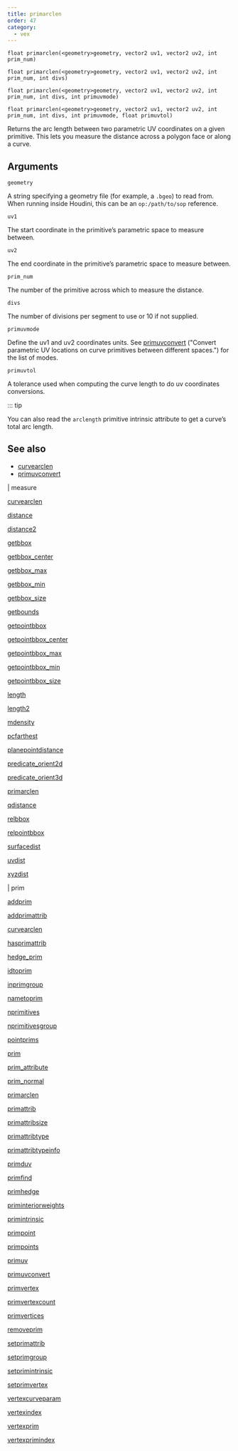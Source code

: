 ```yaml
---
title: primarclen
order: 47
category:
  - vex
---
```


`float primarclen(<geometry>geometry, vector2 uv1, vector2 uv2, int prim_num)`

`float primarclen(<geometry>geometry, vector2 uv1, vector2 uv2, int prim_num, int divs)`

`float primarclen(<geometry>geometry, vector2 uv1, vector2 uv2, int prim_num, int divs, int primuvmode)`

`float primarclen(<geometry>geometry, vector2 uv1, vector2 uv2, int prim_num, int divs, int primuvmode, float primuvtol)`

Returns the arc length between two parametric UV coordinates on a given primitive. This lets you measure the distance across a polygon face or along a curve.

## Arguments

`geometry`

A string specifying a geometry file (for example, a `.bgeo`) to read from. When running inside Houdini, this can be an `op:/path/to/sop` reference.

`uv1`

The start coordinate in the primitive’s parametric space to measure between.

`uv2`

The end coordinate in the primitive’s parametric space to measure between.

`prim_num`

The number of the primitive across which to measure the distance.

`divs`

The number of divisions per segment to use or 10 if not supplied.

`primuvmode`

Define the uv1 and uv2 coordinates units. See [primuvconvert](primuvconvert.html) ("Convert parametric UV locations on curve primitives between different spaces.") for the list of modes.

`primuvtol`

A tolerance used when computing the curve length to do uv coordinates conversions.

::: tip

You can also read the `arclength` primitive intrinsic attribute to get a curve’s total arc length.

## See also

- [curvearclen](curvearclen.html)
- [primuvconvert](primuvconvert.html)

|
measure

[curvearclen](curvearclen.html)

[distance](distance.html)

[distance2](distance2.html)

[getbbox](getbbox.html)

[getbbox_center](getbbox_center.html)

[getbbox_max](getbbox_max.html)

[getbbox_min](getbbox_min.html)

[getbbox_size](getbbox_size.html)

[getbounds](getbounds.html)

[getpointbbox](getpointbbox.html)

[getpointbbox_center](getpointbbox_center.html)

[getpointbbox_max](getpointbbox_max.html)

[getpointbbox_min](getpointbbox_min.html)

[getpointbbox_size](getpointbbox_size.html)

[length](length.html)

[length2](length2.html)

[mdensity](mdensity.html)

[pcfarthest](pcfarthest.html)

[planepointdistance](planepointdistance.html)

[predicate_orient2d](predicate_orient2d.html)

[predicate_orient3d](predicate_orient3d.html)

[primarclen](primarclen.html)

[qdistance](qdistance.html)

[relbbox](relbbox.html)

[relpointbbox](relpointbbox.html)

[surfacedist](surfacedist.html)

[uvdist](uvdist.html)

[xyzdist](xyzdist.html)

|
prim

[addprim](addprim.html)

[addprimattrib](addprimattrib.html)

[curvearclen](curvearclen.html)

[hasprimattrib](hasprimattrib.html)

[hedge_prim](hedge_prim.html)

[idtoprim](idtoprim.html)

[inprimgroup](inprimgroup.html)

[nametoprim](nametoprim.html)

[nprimitives](nprimitives.html)

[nprimitivesgroup](nprimitivesgroup.html)

[pointprims](pointprims.html)

[prim](prim.html)

[prim_attribute](prim_attribute.html)

[prim_normal](prim_normal.html)

[primarclen](primarclen.html)

[primattrib](primattrib.html)

[primattribsize](primattribsize.html)

[primattribtype](primattribtype.html)

[primattribtypeinfo](primattribtypeinfo.html)

[primduv](primduv.html)

[primfind](primfind.html)

[primhedge](primhedge.html)

[priminteriorweights](priminteriorweights.html)

[primintrinsic](primintrinsic.html)

[primpoint](primpoint.html)

[primpoints](primpoints.html)

[primuv](primuv.html)

[primuvconvert](primuvconvert.html)

[primvertex](primvertex.html)

[primvertexcount](primvertexcount.html)

[primvertices](primvertices.html)

[removeprim](removeprim.html)

[setprimattrib](setprimattrib.html)

[setprimgroup](setprimgroup.html)

[setprimintrinsic](setprimintrinsic.html)

[setprimvertex](setprimvertex.html)

[vertexcurveparam](vertexcurveparam.html)

[vertexindex](vertexindex.html)

[vertexprim](vertexprim.html)

[vertexprimindex](vertexprimindex.html)
